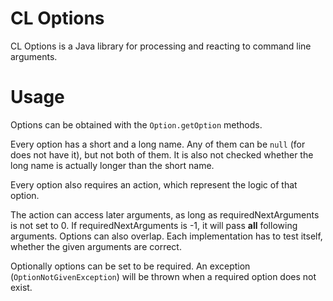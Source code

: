 # CL Options

CL Options is a Java library for processing and reacting to command line arguments.

# Usage

Options can be obtained with the `Option.getOption` methods.

Every option has a short and a long name. Any of them can be `null` (for does not have it), but not both of them. It is also not checked whether the long name is actually longer than the short name.

Every option also requires an action, which represent the logic of that option.

The action can access later arguments, as long as requiredNextArguments is not set to 0. If requiredNextArguments is -1, it will pass **all** following arguments. Options can also overlap. Each implementation has to test itself, whether the given arguments are correct.

Optionally options can be set to be required. An exception (`OptionNotGivenException`) will be thrown when a required option does not exist.
